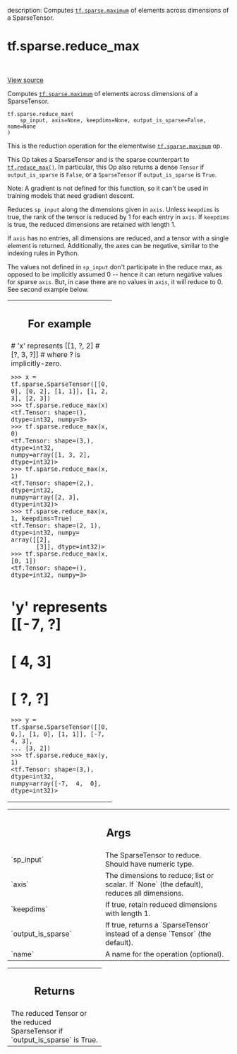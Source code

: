 description: Computes <a href="../../tf/sparse/maximum.md"><code>tf.sparse.maximum</code></a> of elements across dimensions of a SparseTensor.

<div itemscope itemtype="http://developers.google.com/ReferenceObject">
<meta itemprop="name" content="tf.sparse.reduce_max" />
<meta itemprop="path" content="Stable" />
</div>

# tf.sparse.reduce_max

<!-- Insert buttons and diff -->

<table class="tfo-notebook-buttons tfo-api nocontent" align="left">

</table>

<a target="_blank" class="external" href="/code/stable/tensorflow/python/ops/sparse_ops.py">View source</a>



Computes <a href="../../tf/sparse/maximum.md"><code>tf.sparse.maximum</code></a> of elements across dimensions of a SparseTensor.


<pre class="devsite-click-to-copy prettyprint lang-py tfo-signature-link">
<code>tf.sparse.reduce_max(
    sp_input, axis=None, keepdims=None, output_is_sparse=False, name=None
)
</code></pre>



<!-- Placeholder for "Used in" -->

This is the reduction operation for the elementwise <a href="../../tf/sparse/maximum.md"><code>tf.sparse.maximum</code></a> op.

This Op takes a SparseTensor and is the sparse counterpart to
<a href="../../tf/math/reduce_max.md"><code>tf.reduce_max()</code></a>.  In particular, this Op also returns a dense `Tensor`
if `output_is_sparse` is `False`, or a `SparseTensor` if `output_is_sparse`
is `True`.

Note: A gradient is not defined for this function, so it can't be used
in training models that need gradient descent.

Reduces `sp_input` along the dimensions given in `axis`.  Unless
`keepdims` is true, the rank of the tensor is reduced by 1 for each entry in
`axis`. If `keepdims` is true, the reduced dimensions are retained
with length 1.

If `axis` has no entries, all dimensions are reduced, and a tensor
with a single element is returned.  Additionally, the axes can be negative,
similar to the indexing rules in Python.

The values not defined in `sp_input` don't participate in the reduce max,
as opposed to be implicitly assumed 0 -- hence it can return negative values
for sparse `axis`. But, in case there are no values in
`axis`, it will reduce to 0. See second example below.

<!-- Tabular view -->
 <table class="responsive fixed orange">
<colgroup><col width="214px"><col></colgroup>
<tr><th colspan="2"><h2 class="add-link">For example</h2></th></tr>
<tr class="alt">
<td colspan="2">
# 'x' represents [[1, ?, 2]
#                 [?, 3, ?]]
# where ? is implicitly-zero.

```
>>> x = tf.sparse.SparseTensor([[0, 0], [0, 2], [1, 1]], [1, 2, 3], [2, 3])
>>> tf.sparse.reduce_max(x)
<tf.Tensor: shape=(), dtype=int32, numpy=3>
>>> tf.sparse.reduce_max(x, 0)
<tf.Tensor: shape=(3,), dtype=int32, numpy=array([1, 3, 2], dtype=int32)>
>>> tf.sparse.reduce_max(x, 1)
<tf.Tensor: shape=(2,), dtype=int32, numpy=array([2, 3], dtype=int32)>
>>> tf.sparse.reduce_max(x, 1, keepdims=True)
<tf.Tensor: shape=(2, 1), dtype=int32, numpy=
array([[2],
       [3]], dtype=int32)>
>>> tf.sparse.reduce_max(x, [0, 1])
<tf.Tensor: shape=(), dtype=int32, numpy=3>
```

# 'y' represents [[-7, ?]
#                 [ 4, 3]
#                 [ ?, ?]

```
>>> y = tf.sparse.SparseTensor([[0, 0,], [1, 0], [1, 1]], [-7, 4, 3],
... [3, 2])
>>> tf.sparse.reduce_max(y, 1)
<tf.Tensor: shape=(3,), dtype=int32, numpy=array([-7,  4,  0], dtype=int32)>
```
</td>
</tr>

</table>



<!-- Tabular view -->
 <table class="responsive fixed orange">
<colgroup><col width="214px"><col></colgroup>
<tr><th colspan="2"><h2 class="add-link">Args</h2></th></tr>

<tr>
<td>
`sp_input`<a id="sp_input"></a>
</td>
<td>
The SparseTensor to reduce. Should have numeric type.
</td>
</tr><tr>
<td>
`axis`<a id="axis"></a>
</td>
<td>
The dimensions to reduce; list or scalar. If `None` (the
default), reduces all dimensions.
</td>
</tr><tr>
<td>
`keepdims`<a id="keepdims"></a>
</td>
<td>
If true, retain reduced dimensions with length 1.
</td>
</tr><tr>
<td>
`output_is_sparse`<a id="output_is_sparse"></a>
</td>
<td>
If true, returns a `SparseTensor` instead of a dense
`Tensor` (the default).
</td>
</tr><tr>
<td>
`name`<a id="name"></a>
</td>
<td>
A name for the operation (optional).
</td>
</tr>
</table>



<!-- Tabular view -->
 <table class="responsive fixed orange">
<colgroup><col width="214px"><col></colgroup>
<tr><th colspan="2"><h2 class="add-link">Returns</h2></th></tr>
<tr class="alt">
<td colspan="2">
The reduced Tensor or the reduced SparseTensor if `output_is_sparse` is
True.
</td>
</tr>

</table>

